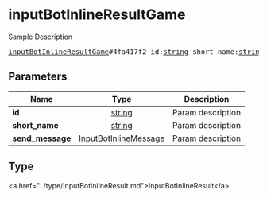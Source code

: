 # inputBotInlineResultGame

Sample Description

<pre>
<a href="../constructor/inputBotInlineResultGame.md">inputBotInlineResultGame</a>#4fa417f2 id:<a href="../type/string.md">string</a> short_name:<a href="../type/string.md">string</a> send_message:<a href="../type/InputBotInlineMessage.md">InputBotInlineMessage</a> = <a href="../type/InputBotInlineResult.md">InputBotInlineResult</a>;
</pre>

## Parameters

| Name | Type | Description |
|------|:----:|-------------|
| **id** | <a href="../type/string.md">string</a> | Param description |
| **short_name** | <a href="../type/string.md">string</a> | Param description |
| **send_message** | <a href="../type/InputBotInlineMessage.md">InputBotInlineMessage</a> | Param description |

## Type

&lt;a href=&#34;../type/InputBotInlineResult.md&#34;&gt;InputBotInlineResult&lt;/a&gt;
